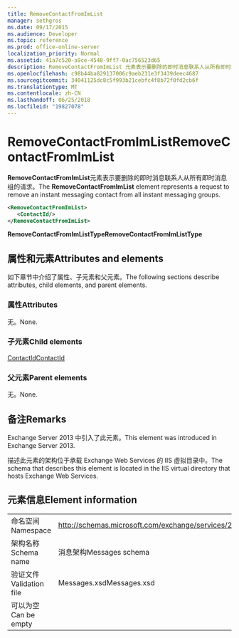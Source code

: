 ```yaml
---
title: RemoveContactFromImList
manager: sethgros
ms.date: 09/17/2015
ms.audience: Developer
ms.topic: reference
ms.prod: office-online-server
localization_priority: Normal
ms.assetid: 41a7c520-a9ce-4548-9ff7-0ac756523d65
description: RemoveContactFromImList 元素表示要删除的即时消息联系人从所有即时消息组的请求。
ms.openlocfilehash: c98b44ba829137006c9aeb231e3f3439deec4687
ms.sourcegitcommit: 34041125dc8c5f993b21cebfc4f8b72f0fd2cb6f
ms.translationtype: MT
ms.contentlocale: zh-CN
ms.lasthandoff: 06/25/2018
ms.locfileid: "19827078"
---
```

# <a name="removecontactfromimlist"></a><span data-ttu-id="a3c0c-103">RemoveContactFromImList</span><span class="sxs-lookup"><span data-stu-id="a3c0c-103">RemoveContactFromImList</span></span>

<span data-ttu-id="a3c0c-104">**RemoveContactFromImList**元素表示要删除的即时消息联系人从所有即时消息组的请求。</span><span class="sxs-lookup"><span data-stu-id="a3c0c-104">The **RemoveContactFromImList** element represents a request to remove an instant messaging contact from all instant messaging groups.</span></span> 
  
```XML
<RemoveContactFromImList>
   <ContactId/>
</RemoveContactFromImList>
```

 <span data-ttu-id="a3c0c-105">**RemoveContactFromImListType**</span><span class="sxs-lookup"><span data-stu-id="a3c0c-105">**RemoveContactFromImListType**</span></span>
## <a name="attributes-and-elements"></a><span data-ttu-id="a3c0c-106">属性和元素</span><span class="sxs-lookup"><span data-stu-id="a3c0c-106">Attributes and elements</span></span>

<span data-ttu-id="a3c0c-107">如下章节中介绍了属性、子元素和父元素。</span><span class="sxs-lookup"><span data-stu-id="a3c0c-107">The following sections describe attributes, child elements, and parent elements.</span></span>
  
### <a name="attributes"></a><span data-ttu-id="a3c0c-108">属性</span><span class="sxs-lookup"><span data-stu-id="a3c0c-108">Attributes</span></span>

<span data-ttu-id="a3c0c-109">无。</span><span class="sxs-lookup"><span data-stu-id="a3c0c-109">None.</span></span>
  
### <a name="child-elements"></a><span data-ttu-id="a3c0c-110">子元素</span><span class="sxs-lookup"><span data-stu-id="a3c0c-110">Child elements</span></span>

[<span data-ttu-id="a3c0c-111">ContactId</span><span class="sxs-lookup"><span data-stu-id="a3c0c-111">ContactId</span></span>](contactid.md)
  
### <a name="parent-elements"></a><span data-ttu-id="a3c0c-112">父元素</span><span class="sxs-lookup"><span data-stu-id="a3c0c-112">Parent elements</span></span>

<span data-ttu-id="a3c0c-113">无。</span><span class="sxs-lookup"><span data-stu-id="a3c0c-113">None.</span></span>
  
## <a name="remarks"></a><span data-ttu-id="a3c0c-114">备注</span><span class="sxs-lookup"><span data-stu-id="a3c0c-114">Remarks</span></span>

<span data-ttu-id="a3c0c-115">Exchange Server 2013 中引入了此元素。</span><span class="sxs-lookup"><span data-stu-id="a3c0c-115">This element was introduced in Exchange Server 2013.</span></span>
  
<span data-ttu-id="a3c0c-116">描述此元素的架构位于承载 Exchange Web Services 的 IIS 虚拟目录中。</span><span class="sxs-lookup"><span data-stu-id="a3c0c-116">The schema that describes this element is located in the IIS virtual directory that hosts Exchange Web Services.</span></span>
  
## <a name="element-information"></a><span data-ttu-id="a3c0c-117">元素信息</span><span class="sxs-lookup"><span data-stu-id="a3c0c-117">Element information</span></span>

|||
|:-----|:-----|
|<span data-ttu-id="a3c0c-118">命名空间</span><span class="sxs-lookup"><span data-stu-id="a3c0c-118">Namespace</span></span>  <br/> |http://schemas.microsoft.com/exchange/services/2006/messages  <br/> |
|<span data-ttu-id="a3c0c-119">架构名称</span><span class="sxs-lookup"><span data-stu-id="a3c0c-119">Schema name</span></span>  <br/> |<span data-ttu-id="a3c0c-120">消息架构</span><span class="sxs-lookup"><span data-stu-id="a3c0c-120">Messages schema</span></span>  <br/> |
|<span data-ttu-id="a3c0c-121">验证文件</span><span class="sxs-lookup"><span data-stu-id="a3c0c-121">Validation file</span></span>  <br/> |<span data-ttu-id="a3c0c-122">Messages.xsd</span><span class="sxs-lookup"><span data-stu-id="a3c0c-122">Messages.xsd</span></span>  <br/> |
|<span data-ttu-id="a3c0c-123">可以为空</span><span class="sxs-lookup"><span data-stu-id="a3c0c-123">Can be empty</span></span>  <br/> ||
   


